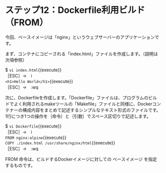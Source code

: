 # ステップ12：Dockerfile利用ビルド（FROM）
今回、ベースイメージは「nginx」というウェブサーバーのアプリケーションです。  

まず、コンテナにコピーされる「index.html」ファイルを作成します。（説明は次項参照）  

$ `vi index.html`{{execute}}  
［ESC］→　i  
`<h1>Hello World</h1>`{{execute}}  
［ESC］→　:wq  

次に、Dockerfileを作成します。「Dockerfile」ファイルは、プログラムのビルドでよく利用されるmakeツールの「Makefile」ファイルと同様に、Dockerコンテナーの構成内容をまとめて記述するシンプルなテキスト形式のファイルです。1行につき1つの操作を｛命令｝と｛引数｝でスペース区切りで記述します。  

$ `vi Dockerfile`{{execute}}  
［ESC］→　i  
`FROM nginx:alpine`{{execute}}  
`COPY ./index.html /usr/share/nginx/html`{{execute}}  
［ESC］→　:wq  

FROM 命令は、ビルドするDockerイメージに対しての ベースイメージ を指定するものです。  